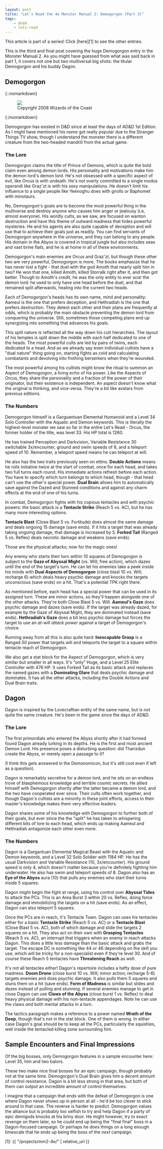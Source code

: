 ```yaml
---
layout: post
title: "Let's Read the 4e Monster Manual 2: Demogorgon (Part 3)"
tags:
    - dnd4
    - lets-read
---
```


This article is part of a series! Click [here][1] to see the other entries.

This is the third and final post covering the huge Demogorgon entry in the
Monster Manual 2. As you might have guessed from what was said back in part 1,
it covers not one but _two_ multiversal big shots: the titular Demogorgon and
his buddy Dagon.

## Demogorgon

{::nomarkdown}
<figure class="center">
  <img src="{{ "/assets/wir-mm2-4e-demogorgon.png" | absolute_url }}"/>
  <figcaption>
    Copyright 2008 Wizards of the Coast
  </figcaption>
</figure>
{:/nomarkdown}

Demogorgon has existed in D&D since at least the days of AD&D 1st Edition. As I
might have mentioned his _name_ got really popular due to the Stranger Things TV
show, though I understand the monster there is a different creature from the
two-headed mandrill from the actual game.

### The Lore

Demogorgon claims the title of Prince of Demons, which is quite the bold claim
even among demon lords. His personality and motivations make him the demon
lord's demon lord. He's not obsessed with a specific aspect of evil, like Orcus
is with undeath. He's not overly committed to a single modus operandi like
Graz'zt is with his sexy manipulations. He doesn't limit his influence to a
single people like Yeenoghu does with gnolls or Baphomet with minotaurs.

No, Demogorgon's goals are to become the most powerful thing in the multiverse
and destroy anyone who causes him anger or jealousy (i.e, almost everyone). His
wordly cults, as we saw, are focused on wanton destruction and have this theme
of outward madness that hides powerful mysteries. He and his agents are also
quite capable of deception and will use that to achieve their goals just as
readily. You can find servants of Demogorgon anywhere in the universe, and they
can belong to any people. His domain in the Abyss is covered in tropical jungle
but also includes seas and vast brine flats, and he is at home in all of these
environments.

Demogorgon's main enemies are Orcus and Graz'zt, but though these other two are
very powerful, Demogorgon is more. The books emphasize that he has never lost a
fight - that duel with the god Amoth that nearly split him in two? He won that
one, killed Amoth, killed Storralk right after it, and then got better. Though
to Amoth's credit, he was the only entity to ever _scar_ the demon lord: he used
to only have one head before the duel, and that remained split afterwards,
healing into the current two heads.

Each of Demogorgon's heads has its own name, mind and personality: Aameul is the
one that prefers deception, and Hethradiah is the one that prefers
destruction. They detest each other and their plans are frequently at odds,
which is probably the main obstacle preventing the demon lord from conquering
the universe. Still, sometimes those competing plans end up synergizing into
something that advances his goals.

This split nature is reflected all the way down his cult hierarchies. The layout
of his temples is split down the middle with each half dedicated to one of the
heads. The most powerful cults are led by pairs of twins, each dedicated to a
head. And as we already say even individual cultists have a "dual nature" thing
going on, starting fights as cold and calculating combatants and devolving into
frothing berserkers when they're wounded.

The most powerful among his cultists might know the ritual to summon an Aspect
of Demogorgon, a living echo of his power. Like the Aspects of Orcus, they share
the personality and a fraction of the power of their originator, but their
existence is independent. An aspect doesn't know what the original is thinking,
and vice-versa. They're a bit like avatars from previous editions.

### The Numbers

Demogorgon himself is a Garguantuan Elemental Humanoid and a Level 34 Solo
Controller with the Aquatic and Demon keywords. This is literally
the highest-level monster we saw so far in the entire Let's Read - Orcus, the
former holder of the title, was level 33. His HP total is 1260.

He has trained Perception and Darkvision, Variable Resistance 30 switchable
3x/encounter, ground and swim speeds of 8, and a teleport speed of 10. Remember,
a teleport speed means he can teleport at will.

He also has the two traits previously seen on ettins. **Double Actions** means
he rolls initiative twice at the start of combat, once for each head, and takes
two full turns each round. His immediate actions refresh before each action. You
have to specify which turn belongs to which head, though - that head can't use
the other's special power. **Dual Brain** allows him to automatically save
against the Dazed and Stunned conditions and against any charm effects at the
end of one of his turns.

In combat, Demogorgon fights with his copious tentacles and with psychic powers:
the basic attack is a **Tentacle Strike** (Reach 5 vs. AC), but he has many more
interesting options.

**Tentacle Blast** (Close Blast 5 vs. Fortitude) does almost the same damage and
deals ongoing 15 damage (save ends). If it hits a target that was already taking
ongoing damage, that damage is increased by 5. **Forked Tail** (Ranged 5
vs. Reflex) deals necrotic damage and weakens (save ends).

Those are the physical attacks; now for the magic ones!

Any enemy who starts their turn within 10 squares of Demogorgon is subject to
the **Gaze of Abyssal Might** (vs. Will; free action), which dazes until the end
of the target's turn. He can let his enemies take a peek inside his minds with
**Dual Aspects of Demogorgon** (close blast 10 vs. Will; recharge 6) which deals
heavy psychic damage and knocks the targets unconscious (save ends) on a
hit. That's a potential TPK right there.

As mentioned before, each head has a special power that can be used in its
assigned turn. These are minor actions, so they'll happen alongside one of the
other attacks. They're both Close Blast 5 vs. Will. **Aameul's Gaze** does
psychic damage and dazes (save ends). If the target was already dazed, for
example by the Gaze of Abyssal Might, they are dominated instead (save
ends). **Hethradiah's Gaze** does a bit less psychic damage but forces the
target to use an _at-will attack power_ against a target of Demogorgon's choice.

Running away from all this is also quite hard: **Inescapable Grasp** is a Ranged
_50_ power that targets will and teleports the target to a square within
tentacle reach of Demogorgon.

We also get a stat block for the Aspect of Demogorgon, which is very similar but
smaller in all ways. It's "only" Huge, and a Level 25 Elite Controller with 476
HP. It uses Forked Tail as its basic attack and replaces the named gazes with a
**Dominating Glare** that deals psychic damage and dominates. It has all the
other attacks, including the Double Actions and Dual Brain traits.

## Dagon

Dagon is inspired by the Lovecraftian entity of the same name, but is not quite
the same creature. He's been in the game since the days of AD&D.

### The Lore

The first primordials who entered the Abyss shortly after it had formed found
Dagon already lurking in its depths. He is the first and most ancient Demon
Lord. His presence poses a disturbing question: did Tharizdun create the Abyss,
or merely open a passage to it?

(I think this gets answered in the Demonomicon, but it's still cool even if left
as a question).

Dagon is remarkably secretive for a demon lord, and he sits on an endless trove
of blasphemous knowledge and terrible cosmic secrets. He allied himself with
Demogorgon shortly after the latter became a demon lord, and the two have
cooperated ever since. Their cults often work together, and though Dagon's
cultists are a minority in these joint efforts, access to their master's
knowledge makes them very effective leaders.

Dagon shares some of his knowledge with Demogorgon to further both of their
goals, but ever since the the "split" he has taken to whispering different bits
of lore to each head, which ends up making Aameul and Hethradiah antagonize each
other even more.

### The Numbers

Dagon is a Gargantuan Elemental Magical Beast with the Aquatic and Demon
keywords, and a Level 32 Solo Soldier with 1184 HP. He has the usual Darkvision
and Variable Resistance (10, 3x/encounter). His ground speed is only 4, which
doesn't matter because you're definitely fighting him underwater. He also has
swim and teleport speeds of 8. Dagon also has an **Eye of the Abyss** aura (10)
that pulls any enemies who start their turns inside 5 squares.

Dagon might begin the fight at range, using his control over **Abyssal Tides**
to attack the PCs. This is an Area Burst 3 within 20 vs. Reflex, doing force
damage and immobilizing the targets on a hit (save ends). As an effect, Dagon
can also teleport 5 squares.

Once the PCs are in reach, it's Tentacle Town. Dagon can uses his tentacles
either for a basic **Tentacle Strike** (Reach 5 vs. AC) or a **Tentacle Blast**
(Close Blast 5 vs. AC), both of which damage and slide the targets 2 squares on
a hit. They also act on their own with **Grasping Tentacles** (Reach 5 vs. AC),
an interrupt that triggers when an enemy in reach attacks Dagon. This does a
little less damage than the basic attack and grabs the target. The escape DC is
something like 44 or 46 depending on the skill you use, which will be tricky for
a non-specialist even if they're level 30. And of course these Reach 5 tentacles
have **Threatening Reach** as well.

It's not all tentacles either! Dagon's repertoire includes a hefty dose of pure
madness. **Doom Drone** (close burst 10 vs. Will; minor action; recharge 5-6)
targets enemies and does psychic damage. It also pulls them 5 squares and stuns
them on a hit (save ends). **Form of Madness** is similar but slides and dazes
instead of pulling and stunning. If several enemies manage to get in close
Dagon can use **Claws of the Abyss** (close burst 1 vs. Reflex) to deal heavy
physical damage with his non-tentacle appendages. Note he can use the claws
_and_ both mental attacks in a turn.

The tactics paragraph makes a reference to a power named **Wrath of the Deep**,
though that's not in the stat block. One of them is wrong. In either case
Dagon's goal should be to keep all the PCs, particularly the squishies, well
inside the tentacled killing zone surrounding him.

## Sample Encounters and Final Impressions

Of the big bosses, only Demogorgon features in a sample encounter here: Level
35, him and two balors.

These two make nice final bosses for an epic campaign, though probably not at
the same time. Demogorgon's Dual Brain gives him a decent amount of control
resistance. Dagon is a bit less strong in that area, but both of them can output
an incredible amount of control themselves.

I imagine that a campaign that ends with the defeat of Demogorgon is one where
Dagon never shows up in person at all - he'd be too clever to stick around in
that case. The reverse is harder to predict. Demogorgon values the alliance but
is probably too selfish to try and help Dagon if a party of epic demigods knocks
at his briny door. He might however, try to exact revenge on them later, so he
could end up being the "final final" boss in a Dagon-focused campaign. Or
perhaps he does things on a long enough timescale that he ends up being the boss
of the _next_ campaign.

[1]: {{ "/projects/mm2-4e/" | relative_url }}
